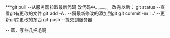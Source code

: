 ﻿***git pull --从服务器拉取最新代码
改代码中。。。。。。
改完以后：
git status --查看git有更改的文件
git add -A . --将最新修改的添加到git
git commit -m '...' --更新git库更改的东西
git push --提交到服务器

-- 草，写些几把毛啊